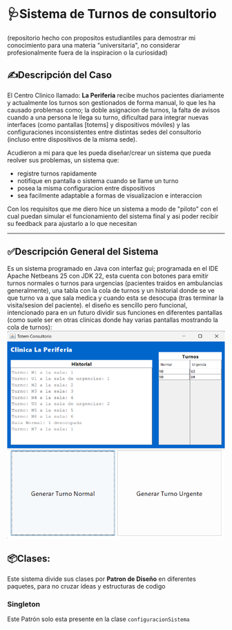 # 🩺Sistema de Turnos de consultorio
(repositorio hecho con propositos estudiantiles para demostrar mi conocimiento para una materia "universitaria", no considerar profesionalmente fuera de la inspiracion o la curiosidad)

## ✍️Descripción del Caso
El Centro Clinico llamado: **La Periferia** recibe muchos pacientes diariamente y actualmente los turnos son gestionados de forma manual, lo que les ha causado problemas como; la doble asignacion de turnos, la falta de avisos cuando a una persona le llega su turno, dificultad para integrar nuevas interfaces (como pantallas [totems] y dispositivos móviles) y las configuraciones inconsistentes entre distintas sedes del consultorio (incluso entre dispositivos de la misma sede).

Acudieron a mi para que les pueda diseñar/crear un sistema que pueda reolver sus problemas, un sistema que:
- registre turnos rapidamente
- notifique en pantalla o sistema cuando se llame un turno
- posea la misma configuracion entre dispositivos
- sea facilmente adaptable a formas de visualizacion e interaccion

Con los requisitos que me diero hice un sistema a modo de "piloto" con el cual puedan simular el funcionamiento del sistema final y asi poder recibir su feedback para ajustarlo a lo que necesitan


---
## ✅Descripción General del Sistema

Es un sistema programado en Java con interfaz gui; programada en el IDE Apache Netbeans 25 con JDK 22, esta cuenta con botones para emitir turnos normales o turnos para urgencias (pacientes traidos en ambulancias generalmente), una tabla con la cola de turnos y un historial donde se ve que turno va a que sala medica y cuando esta se desocupa (tras terminar la visita/sesion del paciente). el diseño es sencillo pero funcional, intencionado para en un futuro dividir sus funciones en diferentes pantallas (como suele ser en otras clinicas donde hay varias pantallas mostrando la cola de turnos):
![img](img/image01.png)

## 📦Clases:
Este sistema divide sus clases por **Patron de Diseño** en diferentes paquetes, para no cruzar ideas y estructuras de codigo
### Singleton
Este Patrón solo esta presente en la clase `configuracionSistema`
